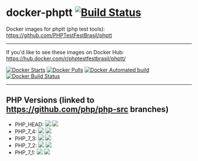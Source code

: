 # docker-phptt [![Build Status](https://travis-ci.org/PHPTestFestBrasil/docker-phptt.svg?branch=master)](https://travis-ci.org/PHPTestFestBrasil/docker-phptt)

Docker images for phptt (php test tools): https://github.com/PHPTestFestBrasil/phptt

<hr>

If you'd like to see these images on Docker Hub: https://hub.docker.com/r/phptestfestbrasil/phptt/

[![Docker Starts](https://img.shields.io/docker/stars/phptestfestbrasil/phptt.svg)](https://hub.docker.com/r/phptestfestbrasil/phptt/)
[![Docker Pulls](https://img.shields.io/docker/pulls/phptestfestbrasil/phptt.svg)](https://hub.docker.com/r/phptestfestbrasil/phptt/)
[![Docker Automated build](https://img.shields.io/docker/automated/phptestfestbrasil/phptt.svg)](https://hub.docker.com/r/phptestfestbrasil/phptt/)
[![Docker Build Status](https://img.shields.io/docker/build/phptestfestbrasil/phptt.svg)](https://hub.docker.com/r/phptestfestbrasil/phptt/)

<hr>

## PHP Versions (linked to https://github.com/php/php-src branches)

- PHP_HEAD: [![](https://images.microbadger.com/badges/image/phptestfestbrasil/phptt:PHP_HEAD.svg)](https://microbadger.com/images/phptestfestbrasil/phptt:PHP_HEAD "Get your own image badge on microbadger.com") [![](https://images.microbadger.com/badges/version/phptestfestbrasil/phptt:PHP_HEAD.svg)](https://microbadger.com/images/phptestfestbrasil/phptt:PHP_HEAD "Get your own version badge on microbadger.com")
- PHP_7_4: [![](https://images.microbadger.com/badges/image/phptestfestbrasil/phptt:PHP_7_4.svg)](https://microbadger.com/images/phptestfestbrasil/phptt:PHP_HEAD "Get your own image badge on microbadger.com") [![](https://images.microbadger.com/badges/version/phptestfestbrasil/phptt:PHP_7_4.svg)](https://microbadger.com/images/phptestfestbrasil/phptt:PHP_HEAD "Get your own version badge on microbadger.com")
- PHP_7_3: [![](https://images.microbadger.com/badges/image/phptestfestbrasil/phptt:PHP_7_3.svg)](https://microbadger.com/images/phptestfestbrasil/phptt:PHP_HEAD "Get your own image badge on microbadger.com") [![](https://images.microbadger.com/badges/version/phptestfestbrasil/phptt:PHP_7_3.svg)](https://microbadger.com/images/phptestfestbrasil/phptt:PHP_HEAD "Get your own version badge on microbadger.com")
- PHP_7_2: [![](https://images.microbadger.com/badges/image/phptestfestbrasil/phptt:PHP_7_2.svg)](https://microbadger.com/images/phptestfestbrasil/phptt:PHP_HEAD "Get your own image badge on microbadger.com") [![](https://images.microbadger.com/badges/version/phptestfestbrasil/phptt:PHP_7_2.svg)](https://microbadger.com/images/phptestfestbrasil/phptt:PHP_HEAD "Get your own version badge on microbadger.com")
- PHP_7_1: [![](https://images.microbadger.com/badges/image/phptestfestbrasil/phptt:PHP_7_1.svg)](https://microbadger.com/images/phptestfestbrasil/phptt:PHP_HEAD "Get your own image badge on microbadger.com") [![](https://images.microbadger.com/badges/version/phptestfestbrasil/phptt:PHP_7_1.svg)](https://microbadger.com/images/phptestfestbrasil/phptt:PHP_HEAD "Get your own version badge on microbadger.com")
